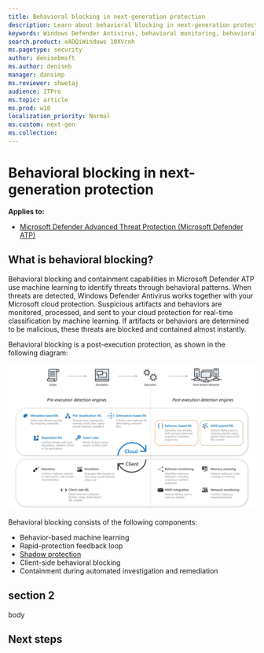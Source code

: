 ```yaml
---
title: Behavioral blocking in next-generation protection
description: Learn about behavioral blocking in next-generation protection
keywords: Windows Defender Antivirus, behavioral monitoring, behavioral blocking, behavior
search.product: eADQiWindows 10XVcnh
ms.pagetype: security
author: denisebmsft
ms.author: deniseb
manager: dansimp
ms.reviewer: shwetaj
audience: ITPro 
ms.topic: article 
ms.prod: w10 
localization_priority: Normal
ms.custom: next-gen
ms.collection: 
---
```


# Behavioral blocking in next-generation protection

**Applies to:**

- [Microsoft Defender Advanced Threat Protection (Microsoft Defender ATP)](https://go.microsoft.com/fwlink/p/?linkid=2069559)

## What is behavioral blocking?

Behavioral blocking and containment capabilities in Microsoft Defender ATP use machine learning to identify threats through behavioral patterns. When threats are detected, Windows Defender Antivirus works together with your Microsoft cloud protection. Suspicious artifacts and behaviors are monitored, processed, and sent to your cloud protection for real-time classification by machine learning. If artifacts or behaviors are determined to be malicious, these threats are blocked and contained almost instantly. 

Behavioral blocking is a post-execution protection, as shown in the following diagram:

![diagram of pre and post execution protection](images/pre-execution-and-post-execution-detection-engines.png)


Behavioral blocking consists of the following components:

- Behavior-based machine learning
- Rapid-protection feedback loop
- [Shadow protection](shadow-protection.md)
- Client-side behavioral blocking
- Containment during automated investigation and remediation

  

## section 2

body

## Next steps